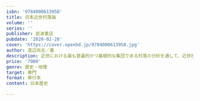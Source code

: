 ```yaml
---
isbn: '9784000613958'
title: 日本近世村落論
volume: ''
series: ''
publisher: 岩波書店
pubdate: '2020-02-28'
cover: 'https://cover.openbd.jp/9784000613958.jpg'
author: 渡辺尚志／著
description: 近世における最も普遍的かつ基礎的な集団である村落の分析を通して、近世社会の本質を浮かび上がらせる。
price: '7900'
genre: 歴史・地理
target: 専門
format: 単行本
content: 日本歴史

---
```

